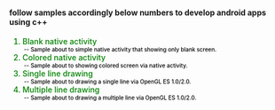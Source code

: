 

<h4>follow samples accordingly below numbers to develop android apps using c++</h4>
<div style="color:green;font-weight:500;font-size:14px;">
<ol>
<li>Blank native activity</li>
<label style="font-weight:500;
font-size:10px;
color:black;">&nbsp;--&nbsp;Sample about to simple native activity that showing only blank screen.</label>
<li>Colored native activity</li><label style="font-weight:500;
font-size:10px;
color:black;">&nbsp;--&nbsp;Sample about to showing colored screen via native activity.</label>
<li>Single line drawing</li><label style="font-weight:500;
font-size:10px;
color:black;">&nbsp;--&nbsp;Sample about to drawing a single line via OpenGL ES 1.0/2.0.</label>
<li>Multiple line drawing</li><label style="font-weight:500;
font-size:10px;
color:black;">&nbsp;--&nbsp;Sample about to drawing a multiple line via OpenGL ES 1.0/2.0.</label>
</ol>
</div>
